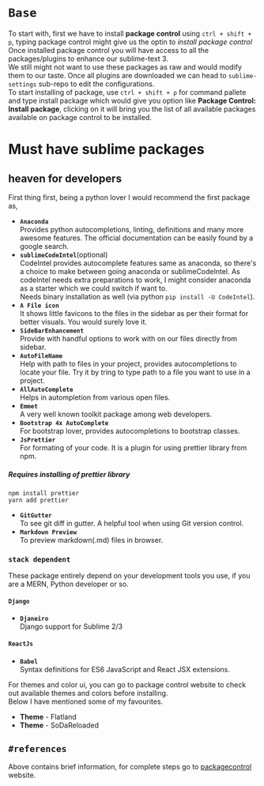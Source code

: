 # `Base`
To start with, first we have to install **package control** using `ctrl + shift + p`, typing package control might give us the optin to *install package control*<br>
Once installed package control you will have access to all the packages/plugins to enhance our sublime-text 3.<br>
We still might not want to use these packages as raw and would modify them to our taste. Once all plugins are downloaded we can head to `sublime-settings` sub-repo to edit the configurations.<br>
To start installing of package, use `ctrl + shift + p` for command pallete and type install package which would give you option like **Package Control: Install package**, clicking on it will bring you the list of all available packages available on package control to be installed.<br>

# Must have sublime packages
## heaven for developers

First thing first, being a python lover I would recommend the first package as,
- **`Anaconda`**<br>
Provides python autocompletions, linting, definitions and many more awesome features. The official documentation can be easily found by a google search.<br>
 - **`sublimeCodeIntel`**(optional)<br>
CodeIntel provides autocomplete features same as anaconda, so there's a choice to make between going anaconda or sublimeCodeIntel. As codeIntel needs extra preparations to work, I might consider anaconda as a starter which we could switch if want to.<br>
Needs binary installation as well (via python `pip install -U CodeIntel`).
- **`A File icon`**<br>
It shows little favicons to the files in the sidebar as per their format for better visuals. You would surely love it.<br>
- **`SideBarEnhancement`**<br>
Provide with handful options to work with on our files directly from sidebar.
- **`AutoFileName`**<br>
Help with path to files in your project, provides autocompletions to locate your file. Try it by tring to type path to a file you want to use in a project.<br>
- **`AllAutoComplete`**<br>
Helps in autompletion from various open files.<br>
- **`Emmet`**<br>
A very well known toolkit package among web developers.<br>
- **`Bootstrap 4x AutoComplete`**<br>
For bootstrap lover, provides autocompletions to bootstrap classes.<br>
- **`JsPrettier`**<br>
For formating of your code. It is a plugin for using prettier library from npm.<br>
##### Requires installing of prettier library
`npm install prettier`<br>
`yarn add prettier`<br>
- **`GitGutter`**<br>
To see git diff in gutter. A helpful tool when using Git version control.<br>
- **`Markdown Preview`**<br>
To preview markdown(.md) files in browser.<br>

### `stack dependent`
These package entirely depend on your development tools you use, if you are a MERN, Python developer or so.<br>

#### `Django`<br>

- **`Djaneiro`**<br>
Django support for Sublime 2/3

#### `ReactJs`<br>

- **`Babel`**<br>
Syntax definitions for ES6 JavaScript and React JSX extensions.

For themes and color ui, you can go to package control website to check out available themes and colors before installing.<br>
Below I have mentioned some of my favourites.<br>
- **Theme** - Flatland<br>
- **Theme** - SoDaReloaded<br>

## `#references`
Above contains brief information, for complete steps go to [packagecontrol](https://packagecontrol.io/) website.
